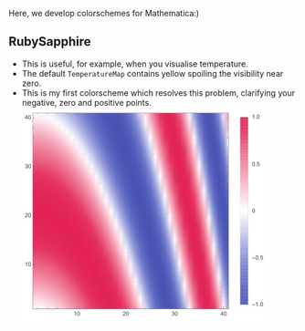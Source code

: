 Here, we develop colorschemes for Mathematica:)

## RubySapphire
- This is useful, for example, when you visualise temperature.
- The default `TemperatureMap` contains yellow spoiling the visibility near zero.
- This is my first colorscheme which resolves this problem, 
  clarifying your negative, zero and positive points. 
![RubySapphire](https://raw.githubusercontent.com/DaigoOUE/my_color/images/rubysapphire.jpg)
